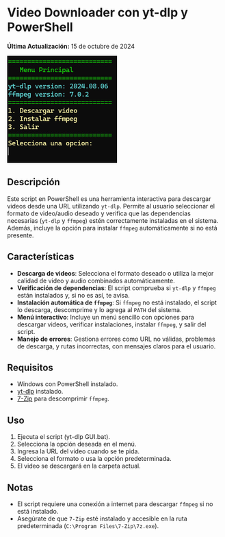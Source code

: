 # Video Downloader con yt-dlp y PowerShell

**Última Actualización:** 15 de octubre de 2024

![Interfaz Gráfica del Script](GUI.jpg)

## Descripción

Este script en PowerShell es una herramienta interactiva para descargar videos desde una URL utilizando `yt-dlp`. Permite al usuario seleccionar el formato de video/audio deseado y verifica que las dependencias necesarias (`yt-dlp` y `ffmpeg`) estén correctamente instaladas en el sistema. Además, incluye la opción para instalar `ffmpeg` automáticamente si no está presente.

## Características

- **Descarga de videos**: Selecciona el formato deseado o utiliza la mejor calidad de video y audio combinados automáticamente.
- **Verificación de dependencias**: El script comprueba si `yt-dlp` y `ffmpeg` están instalados y, si no es así, te avisa.
- **Instalación automática de `ffmpeg`**: Si `ffmpeg` no está instalado, el script lo descarga, descomprime y lo agrega al `PATH` del sistema.
- **Menú interactivo**: Incluye un menú sencillo con opciones para descargar videos, verificar instalaciones, instalar `ffmpeg`, y salir del script.
- **Manejo de errores**: Gestiona errores como URL no válidas, problemas de descarga, y rutas incorrectas, con mensajes claros para el usuario.

## Requisitos

- Windows con PowerShell instalado.
- [yt-dlp](https://github.com/yt-dlp/yt-dlp) instalado.
- [7-Zip](https://www.7-zip.org/) para descomprimir `ffmpeg`.

## Uso

1. Ejecuta el script (yt-dlp GUI.bat).
2. Selecciona la opción deseada en el menú.
3. Ingresa la URL del video cuando se te pida.
4. Selecciona el formato o usa la opción predeterminada.
5. El video se descargará en la carpeta actual.

## Notas

- El script requiere una conexión a internet para descargar `ffmpeg` si no está instalado.
- Asegúrate de que `7-Zip` esté instalado y accesible en la ruta predeterminada (`C:\Program Files\7-Zip\7z.exe`).

